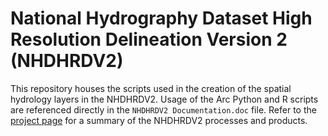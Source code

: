 National Hydrography Dataset High Resolution Delineation Version 2 (NHDHRDV2)
=============================================================================

This repository houses the scripts used in the creation of the spatial hydrology 
layers in the NHDHRDV2. Usage of the Arc Python and R scripts are referenced 
directly in the `NHDHRDV2 Documentation.doc` file. Refer to the 
[project page](http://conte-ecology.github.io/shedsData/) for a summary of the 
NHDHRDV2 processes and products.